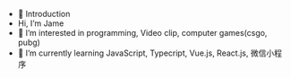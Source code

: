 - 👋 Introduction 
- Hi, I’m Jame
- 👀 I’m interested in programming, Video clip, computer games(csgo, pubg)
- 🌱 I’m currently learning JavaScript, Typecript, Vue.js, React.js, 微信小程序
<!-- - 💞️ I’m looking to collaborate on ... -->
<!-- - 📫 How to reach me ... -->

<!---
NLxs/NLxs is a ✨ special ✨ repository because its `README.md` (this file) appears on your GitHub profile.
You can click the Preview link to take a look at your changes.
--->
